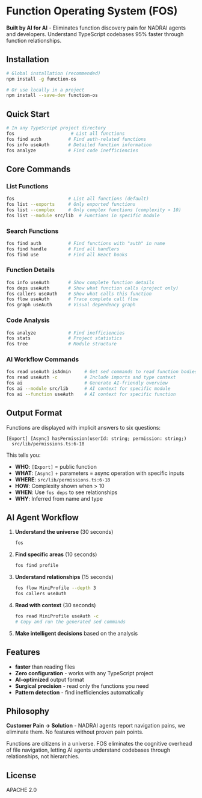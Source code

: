 # Function Operating System (FOS)

**Built by AI for AI** - Eliminates function discovery pain for NADRAI agents and developers. Understand TypeScript codebases 95% faster through function relationships.

## Installation

```bash
# Global installation (recommended)
npm install -g function-os

# Or use locally in a project
npm install --save-dev function-os
```

## Quick Start

```bash
# In any TypeScript project directory
fos                     # List all functions
fos find auth          # Find auth-related functions
fos info useAuth       # Detailed function information
fos analyze            # Find code inefficiencies
```

## Core Commands

### List Functions

```bash
fos                    # List all functions (default)
fos list --exports     # Only exported functions
fos list --complex     # Only complex functions (complexity > 10)
fos list --module src/lib  # Functions in specific module
```

### Search Functions

```bash
fos find auth          # Find functions with "auth" in name
fos find handle        # Find all handlers
fos find use           # Find all React hooks
```

### Function Details

```bash
fos info useAuth       # Show complete function details
fos deps useAuth       # Show what function calls (project only)
fos callers useAuth    # Show what calls this function
fos flow useAuth       # Trace complete call flow
fos graph useAuth      # Visual dependency graph
```

### Code Analysis

```bash
fos analyze            # Find inefficiencies
fos stats              # Project statistics
fos tree               # Module structure
```

### AI Workflow Commands

```bash
fos read useAuth isAdmin     # Get sed commands to read function bodies
fos read useAuth -c          # Include imports and type context
fos ai                       # Generate AI-friendly overview
fos ai --module src/lib      # AI context for specific module
fos ai --function useAuth    # AI context for specific function
```

## Output Format

Functions are displayed with implicit answers to six questions:

```
[Export] [Async] hasPermission(userId: string; permission: string;)
  src/lib/permissions.ts:6-18
```

This tells you:

- **WHO**: `[Export]` = public function
- **WHAT**: `[Async]` + parameters = async operation with specific inputs
- **WHERE**: `src/lib/permissions.ts:6-18`
- **HOW**: Complexity shown when > 10
- **WHEN**: Use `fos deps` to see relationships
- **WHY**: Inferred from name and type

## AI Agent Workflow

1. **Understand the universe** (30 seconds)

   ```bash
   fos
   ```

2. **Find specific areas** (10 seconds)

   ```bash
   fos find profile
   ```

3. **Understand relationships** (15 seconds)

   ```bash
   fos flow MiniProfile --depth 3
   fos callers useAuth
   ```

4. **Read with context** (30 seconds)

   ```bash
   fos read MiniProfile useAuth -c
   # Copy and run the generated sed commands
   ```

5. **Make intelligent decisions** based on the analysis

## Features

- **faster** than reading files
- **Zero configuration** - works with any TypeScript project
- **AI-optimized** output format
- **Surgical precision** - read only the functions you need
- **Pattern detection** - find inefficiencies automatically

## Philosophy

**Customer Pain → Solution** - NADRAI agents report navigation pains, we eliminate them. No features without proven pain points.

Functions are citizens in a universe. FOS eliminates the cognitive overhead of file navigation, letting AI agents understand codebases through relationships, not hierarchies.

## License

APACHE 2.0

